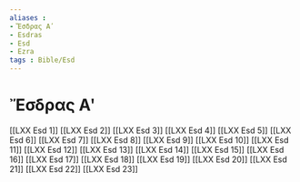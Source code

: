 ```yaml
---
aliases : 
- Ἔσδρας Αʹ
- Esdras
- Esd
- Ezra
tags : Bible/Esd
---
```


# Ἔσδρας Αʹ

[[LXX Esd 1]]
[[LXX Esd 2]]
[[LXX Esd 3]]
[[LXX Esd 4]]
[[LXX Esd 5]]
[[LXX Esd 6]]
[[LXX Esd 7]]
[[LXX Esd 8]]
[[LXX Esd 9]]
[[LXX Esd 10]]
[[LXX Esd 11]]
[[LXX Esd 12]]
[[LXX Esd 13]]
[[LXX Esd 14]]
[[LXX Esd 15]]
[[LXX Esd 16]]
[[LXX Esd 17]]
[[LXX Esd 18]]
[[LXX Esd 19]]
[[LXX Esd 20]]
[[LXX Esd 21]]
[[LXX Esd 22]]
[[LXX Esd 23]]
